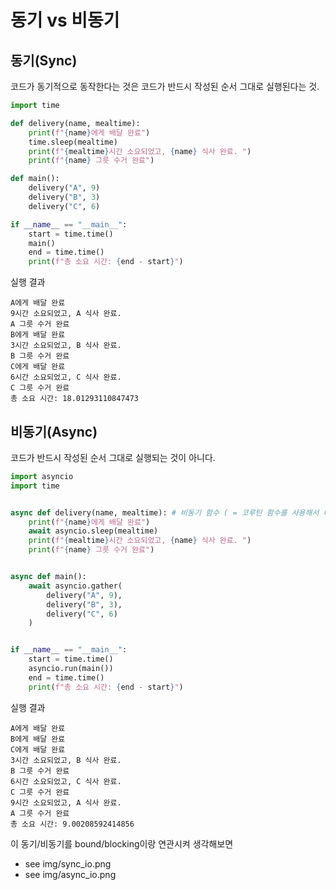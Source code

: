 # 동기 vs 비동기

## 동기(Sync)

코드가 동기적으로 동작한다는 것은 코드가 반드시 작성된 순서 그대로 실행된다는 것.

```python
import time

def delivery(name, mealtime):
    print(f"{name}에게 배달 완료")
    time.sleep(mealtime)
    print(f"{mealtime}시간 소요되었고, {name} 식사 완료. ")
    print(f"{name} 그릇 수거 완료")

def main():
    delivery("A", 9)
    delivery("B", 3)
    delivery("C", 6)

if __name__ == "__main__":
    start = time.time()
    main()
    end = time.time()
    print(f"총 소요 시간: {end - start}")

```

실행 결과

```
A에게 배달 완료
9시간 소요되었고, A 식사 완료.
A 그릇 수거 완료
B에게 배달 완료
3시간 소요되었고, B 식사 완료.
B 그릇 수거 완료
C에게 배달 완료
6시간 소요되었고, C 식사 완료.
C 그릇 수거 완료
총 소요 시간: 18.01293110847473
```

## 비동기(Async)

코드가 반드시 작성된 순서 그대로 실행되는 것이 아니다.

```python
import asyncio
import time


async def delivery(name, mealtime): # 비동기 함수 ( = 코루틴 함수를 사용해서 비동기적으로 동작하는 비동기 함수 작성이 가능하다. 그리고 비동기 함수를 가지꼬 동시성 프로그래밍이 가능해진다. )
    print(f"{name}에게 배달 완료")
    await asyncio.sleep(mealtime)
    print(f"{mealtime}시간 소요되었고, {name} 식사 완료. ")
    print(f"{name} 그릇 수거 완료")


async def main():
    await asyncio.gather(
        delivery("A", 9),
        delivery("B", 3),
        delivery("C", 6)
    )


if __name__ == "__main__":
    start = time.time()
    asyncio.run(main())
    end = time.time()
    print(f"총 소요 시간: {end - start}")

```

실행 결과

```
A에게 배달 완료
B에게 배달 완료
C에게 배달 완료
3시간 소요되었고, B 식사 완료.
B 그릇 수거 완료
6시간 소요되었고, C 식사 완료.
C 그릇 수거 완료
9시간 소요되었고, A 식사 완료.
A 그릇 수거 완료
총 소요 시간: 9.00208592414856
```

이 동기/비동기를 bound/blocking이랑 연관시켜 생각해보면

- see img/sync_io.png
- see img/async_io.png
